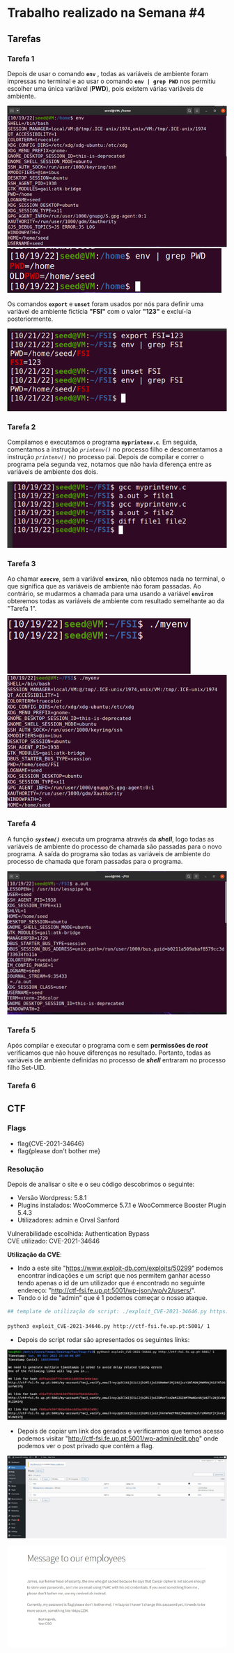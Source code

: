 # Trabalho realizado na Semana #4

## Tarefas

### Tarefa 1

Depois de usar o comando **`env`** , todas as variáveis ​​de ambiente foram impressas no terminal e ao usar o comando **`env | grep PWD`** nos permitiu escolher uma única variável (**PWD**), pois existem várias variáveis ​​de ambiente.

![](images/week4/env.png)
![](images/week4/envPWD.png)


Os comandos **`export`** e **`unset`** foram usados ​​por nós para definir uma variável de ambiente fictícia **"FSI"** com o valor **"123"** e excluí-la posteriormente.

![](images/week4/export_unset.png)


### Tarefa 2

Compilamos e executamos o programa **`myprintenv.c`**. Em seguida, comentamos a instrução *`printenv()`* no processo filho e descomentamos a instrução *`printenv()`* no processo pai. Depois de compilar e correr o programa pela segunda vez, notamos que não havia diferença entre as variáveis de ambiente dos dois.

![](images/week4/diff.png)


### Tarefa 3

Ao chamar ***`execve`***, sem a variável **`environ`**, não obtemos nada no terminal, o que significa que as variáveis ​​de ambiente não foram passadas.
Ao contrário, se mudarmos a chamada para uma usando a variável **`environ`** obteremos todas as variáveis ​​de ambiente com resultado semelhante ao da "Tarefa 1".

![](images/week4/myenv1.png)
![](images/week4/myenv2.png)

### Tarefa 4

A função ***`system()`*** executa um programa através da ***shell***, logo todas as variáveis ​​de ambiente do processo de chamada são passadas para o novo programa. A saída do programa são todas as variáveis ​​de ambiente do processo de chamada que foram passadas para o programa.

![](images/week4/mysystem.png)

### Tarefa 5

Após compilar e executar o programa com e sem **permissões de *root*** verificamos que não houve diferenças no resultado. Portanto, todas as variáveis ​​de ambiente definidas no processo de ***shell*** entraram no processo filho Set-UID.

### Tarefa 6



## CTF

### **Flags**

- flag{CVE-2021-34646}
- flag{please don't bother me}

### **Resolução**

Depois de analisar o site e o seu código descobrimos o seguinte:

- Versão Wordpress: 5.8.1
- Plugins instalados: WooCommerce 5.7.1 e WooCommerce Booster Plugin 5.4.3
- Utilizadores: admin e Orval Sanford

Vulnerabilidade escolhida: Authentication Bypass\
CVE utilizado: CVE-2021-34646

**Utilização da CVE**:

- Indo a este site "https://www.exploit-db.com/exploits/50299" podemos encontrar indicações e um script que nos permitem ganhar acesso tendo apenas o id de um utilizador que é encontrado no seguinte endereço: "http://ctf-fsi.fe.up.pt:5001/wp-json/wp/v2/users/".
- Tendo o id de "admin" que é 1 podemos começar o nosso ataque.

```sh
## template de utilização do script: ./exploit_CVE-2021-34646.py https://target.com/ 1

python3 exploit_CVE-2021-34646.py http://ctf-fsi.fe.up.pt:5001/ 1
```

- Depois do script rodar são apresentados os seguintes links:   

![](images/week4/ctf2_terminal.jpg)


- Depois de copiar um link dos gerados e verificarmos que temos acesso podemos visitar "http://ctf-fsi.fe.up.pt:5001/wp-admin/edit.php" onde podemos ver o post privado que contém a flag.



![](images/week4/ctf2_adminloggedin.jpg)

![](images/week4/ctf2_privatemessage.jpg)
